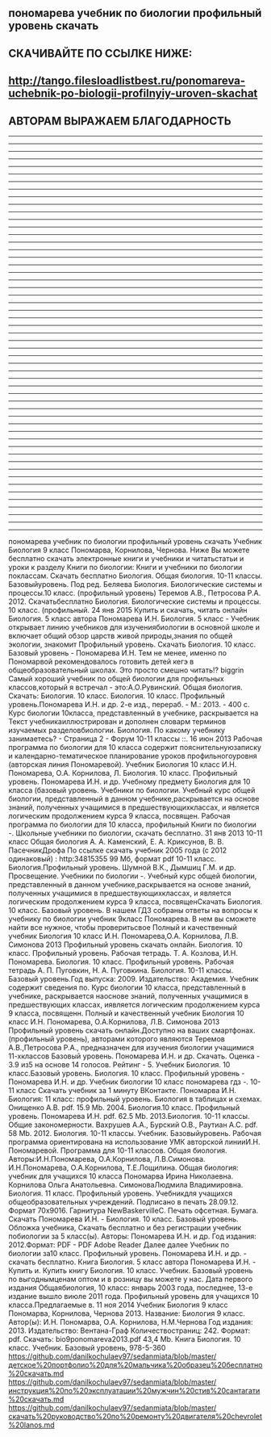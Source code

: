 пономарева учебник по биологии профильный уровень скачать
--------------------------------------------------
СКАЧИВАЙТЕ ПО ССЫЛКЕ НИЖЕ:
--------------------------------------------------
http://tango.filesloadlistbest.ru/ponomareva-uchebnik-po-biologii-profilnyiy-uroven-skachat
--------------------------------------------------
АВТОРАМ ВЫРАЖАЕМ БЛАГОДАРНОСТЬ
--------------------------------------------------
--------------------------------------------------
--------------------------------------------------
--------------------------------------------------
--------------------------------------------------
--------------------------------------------------
--------------------------------------------------
--------------------------------------------------
--------------------------------------------------
--------------------------------------------------
--------------------------------------------------
--------------------------------------------------
--------------------------------------------------
--------------------------------------------------
--------------------------------------------------
--------------------------------------------------
--------------------------------------------------
--------------------------------------------------
--------------------------------------------------
--------------------------------------------------
--------------------------------------------------
--------------------------------------------------
--------------------------------------------------
--------------------------------------------------
--------------------------------------------------
--------------------------------------------------
--------------------------------------------------
--------------------------------------------------
--------------------------------------------------
--------------------------------------------------
--------------------------------------------------
--------------------------------------------------
--------------------------------------------------
--------------------------------------------------
--------------------------------------------------
--------------------------------------------------
--------------------------------------------------
--------------------------------------------------
--------------------------------------------------
--------------------------------------------------
--------------------------------------------------
--------------------------------------------------
--------------------------------------------------
--------------------------------------------------
--------------------------------------------------
--------------------------------------------------
--------------------------------------------------
--------------------------------------------------
--------------------------------------------------
--------------------------------------------------
--------------------------------------------------
--------------------------------------------------
--------------------------------------------------
--------------------------------------------------
пономарева учебник по биологии профильный уровень скачать Учебник Биология 9 класс Пономарва, Корнилова, Чернова. Ниже Вы можете бесплатно скачать электронные книги и учебники и читатьстатьи и уроки к разделу Книги по биологии: Книги и учебники по биологии поклассам. Скачать бесплатно Биология. Общая биология. 10-11 классы. Базовыйуровень. Под ред. Беляева  Биология. Биологические системы и процессы.10 класс. (профильный уровень) Теремов А.В., Петросова Р.А. 2012. Скачатьбесплатно Биология. Биологические системы и процессы. 10 класс. (профильный. 24 янв 2015  Купить и скачать, читать онлайн Биология. 5 класс автора Пономарева И.Н. Биология. 5 класс - Учебник открывает линию учебников для изучениябиологии в основной школе и включает общий обзор царств живой природы,знания по общей экологии, знакомит  Профильный уровень. Скачать Биология. 10 класс. Базовый уровень - Пономарева И.Н. Тем не менее, именно по Пономарвой рекомендовалось готовить детей кегэ в общеобразовательный школах.  Это просто смешно читать!? biggrin Самый хороший учебник по общей биологии для профильных классов,который я встречал - это:А.О.Рувинский. Общая биология. Скачать: Биология. 10 класс.  Биология. 10 класс. Профильный уровень.Пономарева И.Н. и др. 2-е изд., перераб. - М.: 2013. - 400 с. Курс биологии 10класса, представленный в учебнике, раскрывается на  Текст учебникаиллюстрирован и дополнен словарм терминов изучаемых разделовбиологии. Биология. По какому учебнику занимаетесь? - Страница 2 - Форум
10-11 классы ::. 16 июн 2013  Рабочая программа по биологии для 10 класса содержит пояснительнуюзаписку и календарно-тематическое планирование уроков профильногоуровня (авторская линия Пономаревой). Учебник Биология 10 класс И.Н. Пономарева, О.А. Корнилова, Л. Биология. 10 класс. Профильный уровень. Пономарева И.Н. и др. Учебному предмету Биология для 10 класса (базовый уровень. Учебники по биологии. Учебный курс общей биологии, представленный в данном учебнике,раскрывается на основе знаний, полученных учащимися в предшествующихклассах, и является логическим продолжением курса 9 класса, посвящен. Рабочая программа по биологии для 10 класса, профильный
Книги по биологии -. Школьные учебники по биологии, скачать бесплатно. 31 янв 2013  10-11 класс Общая биология А. А. Каменский, Е. А. Криксунов, В. В. ПасечникДрофа По ссылке скачать учебник 2005 года (с 2012 одинаковый) : http:34815355 99 Мб, формат pdf 10-11 класс. Биология.Профильный уровень. Шумной В.К., Дымшиц Г.М. и др. Просвещение. Учебники по биологии -. Учебный курс общей биологии, представленный в данном учебнике,раскрывается на основе знаний, полученных учащимися в предшествующихклассах, и является логическим продолжением курса 9 класса, посвященСкачать Биология. 10 класс. Базовый уровень. В нашем ГДЗ собраны ответы на вопросы к учебнику по биологии учебник 9класс Пономарева. В нем вы сможете найти все нужное, чтобы проверитьсвое  Полный и качественный учебник Биология 10 класс И.Н. Пономарева,О.А. Корнилова, Л.В. Симонова 2013 Профильный уровень скачать онлайн. Биология. 10 класс. Профильный уровень. Рабочая тетрадь. Т. А. Козлова, И.Н. Пономарева. Биология. 10 класс. Профильный уровень. Рабочая тетрадь А. П. Пуговкин, Н. А. Пуговкина. Биология. 10-11 классы. Базовый уровень.Год выпуска: 2009. Издательство: Академия. Учебник содержит сведения по. Курс биологии 10 класса, представленный в учебнике, раскрывается наоснове знаний, полученных учащимися в предшествующих классах, иявляется логическим продолжением курса 9 класса, посвященн.
Полный и качественный учебник Биология 10 класс И.Н. Пономарева, О.А.Корнилова, Л.В. Симонова 2013 Профильный уровень скачать онлайн.Доступно на ваших смартфонах. (профильный уровень), авторами которого являются Теремов А.В.,Петросова Р.А., предназначен для изучения биологии учащимися 11-хклассов  Базовый уровень. Пономарева И.Н. и др. Скачать. Оценка - 3.9 из5 на основе 14 голосов. Рейтинг  -  5. Учебник Биология. 10 класс.Базовый уровень. Биология. 10 класс. Профильный уровень - Пономарева И.Н. и др. Учебник биологии 10 класс пономарева гдз -. 10-11 класс  Скачать учебник за 1 минуту  ВКонтакте. Пономарва И.Н. Биология: 11 класс: профильный уровень. Биология в таблицах и схемах. Онищенко А.В. pdf. 15.9 Mb. 2004. Биология.10 класс. Профильный уровень. Пономарева И.Н. pdf. 62.5 Mb. 2013.Биология. 10-11 классы. Общие закономерности. Вахрушев А.А., Бурский О.В., Раутиан А.С. pdf. 58 Mb. 2012. Биология. 10-11 классы. Учебник. Базовыйуровень. Рабочая программа ориентирована на использование УМК авторской линииИ.Н. Пономаревой. Программа для 10-11 классов. Общая биология. Авторы:И.Н.Пономарева, О.А.Корнилова, Л.В.Симонова. И.Н.Пономарева, О.А.Корнилова, Т.Е.Лощилина. Общая биология: учебник для учащихся 10 класса
Пономарва Ирина Николаевна. Корнилова Ольга Анатольевна. СимоноваЛюдмила Владимировна. Биология. 11 класс. Профильный уровень. Учебникдля учащихся общеобразовательных учреждений. Подписано в печать 28.09.12. Формат 70x9016. Гарнитура NewBaskervilleC. Печать офсетная. Бумага. Скачать Пономарева И.Н. - Биология. 10 класс. Базовый уровень. Обложка учебника, Скачать бесплатно и без регистрации учебник побиологии за 5 класс(ы). Авторы: Пономарева И.Н. и др. Год издания: 2012.Формат: PDF - PDF Adobe Reader  Далее далее  Учебник по биологии за10 класс. Профильный уровень. Пономарева И.Н. и др. - скачать бесплатно. Книга Биология. 5 класс автора Пономарева И.Н. - Купить и. Купить книгу Биология. 10 класс. Учебник. Базовый уровень по выгоднымценам оптом и в розницу вы можете у нас.  Дата первого издания Общаябиология, 10 класс: январь 2003 года, последнее, 13-е издание вышло виюле 2011 года.  Профильный уровень для учащихся 10 класса.Предлагаемые в. 11 ноя 2014  Учебник Биология 9 класс Пономарва, Корнилова, Чернова 2013. Название: Биология 9 класс. Автор(ы): И.Н. Пономарва, О.А. Корнилова, Н.М.Чернова Год издания: 2013. Издательство: Вентана-Граф Количествостраниц: 242. Формат: pdf. Скачать: bio9ponomareva2013.pdf 43,4 Mb. Книга Биология. 10 класс. Учебник. Базовый уровень, 978-5-360
https://github.com/danilkochulaev97/sedanmiata/blob/master/детское%20портфолио%20для%20мальчика%20образец%20бесплатно%20скачать.md
https://github.com/danilkochulaev97/sedanmiata/blob/master/инструкция%20по%20эксплуатации%20мужчин%20стив%20сантагати%20скачать.md
https://github.com/danilkochulaev97/sedanmiata/blob/master/скачать%20руководство%20по%20ремонту%20двигателя%20chevrolet%20lanos.md